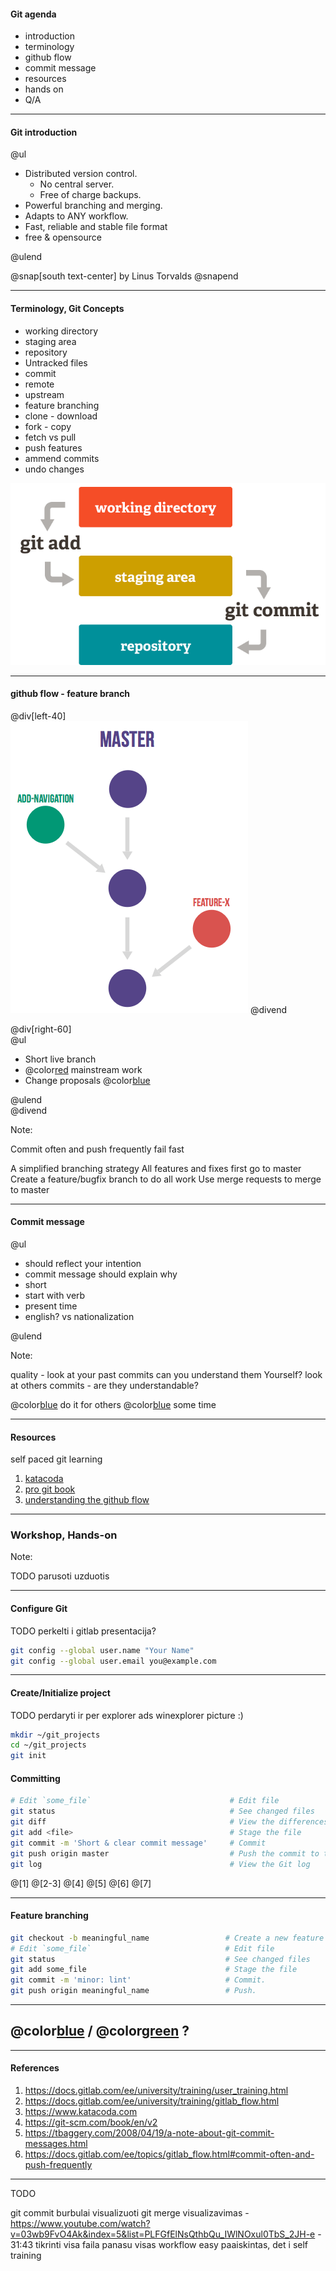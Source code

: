 #### Git agenda

- introduction
- terminology
- github flow
- commit message
- resources
- hands on
- Q/A

---

#### Git introduction

@ul

- Distributed version control.
  - No central server.
  - Free of charge backups.
- Powerful branching and merging.
- Adapts to ANY workflow.
- Fast, reliable and stable file format
- free & opensource

@ulend

@snap[south text-center]
by Linus Torvalds
@snapend

---

#### Terminology, Git Concepts

- working directory
- staging area
- repository
- Untracked files
- commit
- remote
- upstream
- feature branching
- clone - download
- fork - copy
- fetch vs pull
- push
  features
- ammend commits
- undo changes

![](assets/img/index1@2x.png)

---

#### github flow - feature branch

@div[left-40]
<br/>
![](assets/img/feature_branches.png)
@divend

@div[right-60]
<br/>
@ul

- Short live branch
- @color[red](Protect) mainstream work
- Change proposals @color[blue](ONLY!)

@ulend  
@divend

Note:

Commit often and push frequently fail fast

A simplified branching strategy
All features and fixes first go to master
Create a feature/bugfix branch to do all work
Use merge requests to merge to master

---

#### Commit message

@ul

- should reflect your intention
- commit message should explain why
- short
- start with verb
- present time
- english? vs nationalization

@ulend

Note:

quality - look at your past commits can you understand them Yourself?
look at others commits - are they understandable?

@color[blue](Quality:)
do it for others
@color[blue](invest) some time

---

#### Resources

self paced git learning

1. [katacoda](https://www.katacoda.com/courses/git)
1. [pro git book](https://git-scm.com/book/en/v2)
1. [understanding the github flow](https://guides.github.com/introduction/flow/)

---

### Workshop, Hands-on

Note:

TODO parusoti uzduotis

---

#### Configure Git

TODO perkelti i gitlab presentacija?

```bash
git config --global user.name "Your Name"
git config --global user.email you@example.com
```

---

#### Create/Initialize project

TODO perdaryti ir per explorer
ads winexplorer picture :)

```bash
mkdir ~/git_projects
cd ~/git_projects
git init
```

#### Committing

```bash
# Edit `some_file`                               # Edit file
git status                                       # See changed files
git diff                                         # View the differences
git add <file>                                   # Stage the file
git commit -m 'Short & clear commit message'     # Commit
git push origin master                           # Push the commit to the remote
git log                                          # View the Git log
```

@[1]
@[2-3]
@[4]
@[5]
@[6]
@[7]

---

#### Feature branching

```bash
git checkout -b meaningful_name                 # Create a new feature branch called "meaningful_name"
# Edit `some_file`                              # Edit file
git status                                      # See changed files
git add some_file                               # Stage the file
git commit -m 'minor: lint'                     # Commit.
git push origin meaningful_name                 # Push.
```

---

## @color[blue](Q) / @color[green](A) ?

---

#### References

1. <https://docs.gitlab.com/ee/university/training/user_training.html>
1. <https://docs.gitlab.com/ee/university/training/gitlab_flow.html>
1. <https://www.katacoda.com>
1. <https://git-scm.com/book/en/v2>
1. <https://tbaggery.com/2008/04/19/a-note-about-git-commit-messages.html>
1. <https://docs.gitlab.com/ee/topics/gitlab_flow.html#commit-often-and-push-frequently>

---

TODO

git commit burbulai visualizuoti
git merge visualizavimas - <https://www.youtube.com/watch?v=03wb9FvO4Ak&index=5&list=PLFGfElNsQthbQu_IWlNOxul0TbS_2JH-e> - 31:43 tikrinti visa faila panasu visas workflow easy paaiskintas, det i self training
